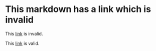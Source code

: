 # This markdown has a link which is invalid

This [link](/docs/some-file.md) is invalid.

This [link](/docs/dev-notes/README.md) is valid.
